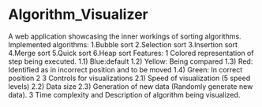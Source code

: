 # Algorithm_Visualizer
A web application showcasing the inner workings of sorting algorithms.
Implemented algorithms:
1.Bubble sort 2.Selection sort 3.Insertion sort 4.Merge sort 5.Quick sort 6.Heap sort
Features:
	1	Colored representation of step being executed. 1.1) Blue:default 1.2) Yellow: Being compared 1.3) Red: Identified as in incorrect position and to be moved 1.4) Green: In correct position
	2	3 Controls for visualizations 2.1) Speed of visualization (5 speed levels) 2.2) Data size  2.3) Generation of new data (Randomly generate new data).
	3	Time complexity and Description of algorithm being visualized.
